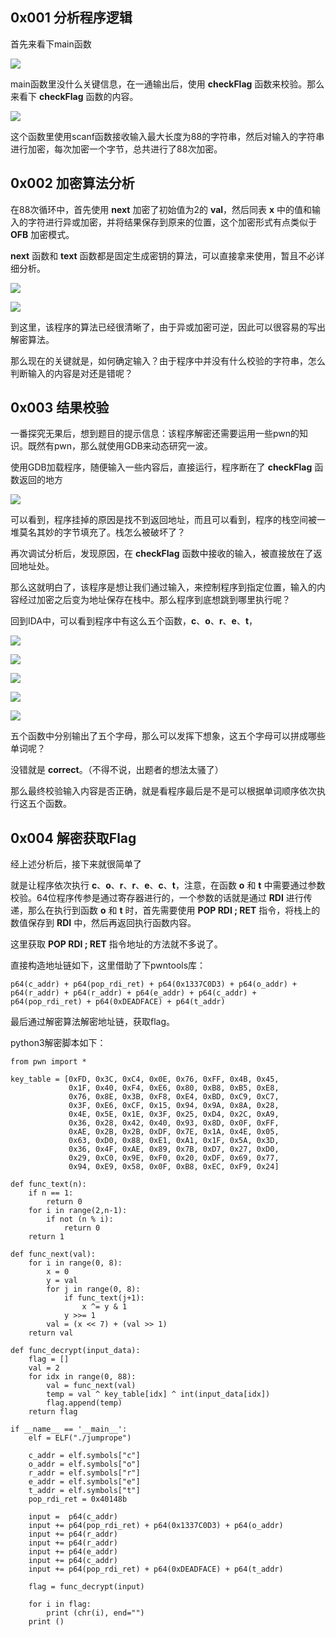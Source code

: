 ## 0x001 分析程序逻辑

首先来看下main函数

![](1.png)

main函数里没什么关键信息，在一通输出后，使用 **checkFlag** 函数来校验。那么来看下 **checkFlag** 函数的内容。

![](2.png)

这个函数里使用scanf函数接收输入最大长度为88的字符串，然后对输入的字符串进行加密，每次加密一个字节，总共进行了88次加密。

## 0x002 加密算法分析

在88次循环中，首先使用 **next** 加密了初始值为2的 **val**，然后同表 **x** 中的值和输入的字符进行异或加密，并将结果保存到原来的位置，这个加密形式有点类似于 **OFB** 加密模式。

**next** 函数和 **text** 函数都是固定生成密钥的算法，可以直接拿来使用，暂且不必详细分析。

![](3.png)

![](4.png)

到这里，该程序的算法已经很清晰了，由于异或加密可逆，因此可以很容易的写出解密算法。

那么现在的关键就是，如何确定输入？由于程序中并没有什么校验的字符串，怎么判断输入的内容是对还是错呢？

## 0x003 结果校验

一番探究无果后，想到题目的提示信息：该程序解密还需要运用一些pwn的知识。既然有pwn，那么就使用GDB来动态研究一波。

使用GDB加载程序，随便输入一些内容后，直接运行，程序断在了 **checkFlag** 函数返回的地方

![](5.png)

可以看到，程序挂掉的原因是找不到返回地址，而且可以看到，程序的栈空间被一堆莫名其妙的字节填充了。栈怎么被破坏了？

再次调试分析后，发现原因，在 **checkFlag** 函数中接收的输入，被直接放在了返回地址处。

那么这就明白了，该程序是想让我们通过输入，来控制程序到指定位置，输入的内容经过加密之后变为地址保存在栈中。那么程序到底想跳到哪里执行呢？

回到IDA中，可以看到程序中有这么五个函数，**c**、**o**、**r**、**e**、**t**，

![](6.png)

![](7.png)

![](8.png)

![](9.png)

![](10.png)

五个函数中分别输出了五个字母，那么可以发挥下想象，这五个字母可以拼成哪些单词呢？

没错就是 **correct**。（不得不说，出题者的想法太骚了）

那么最终校验输入内容是否正确，就是看程序最后是不是可以根据单词顺序依次执行这五个函数。

## 0x004 解密获取Flag

经上述分析后，接下来就很简单了

就是让程序依次执行 **c**、**o**、**r**、**r**、**e**、**c**、**t**，注意，在函数 **o** 和 **t** 中需要通过参数校验。64位程序传参是通过寄存器进行的，一个参数的话就是通过 **RDI** 进行传递，那么在执行到函数 **o** 和 **t** 时，首先需要使用 **POP RDI ; RET** 指令，将栈上的数值保存到 **RDI** 中，然后再返回执行函数内容。

这里获取 **POP RDI ; RET** 指令地址的方法就不多说了。

直接构造地址链如下，这里借助了下pwntools库：
```
p64(c_addr) + p64(pop_rdi_ret) + p64(0x1337C0D3) + p64(o_addr) + p64(r_addr) + p64(r_addr) + p64(e_addr) + p64(c_addr) + p64(pop_rdi_ret) + p64(0xDEADFACE) + p64(t_addr)
```

最后通过解密算法解密地址链，获取flag。

python3解密脚本如下：
```
from pwn import *

key_table = [0xFD, 0x3C, 0xC4, 0x0E, 0x76, 0xFF, 0x4B, 0x45,
             0x1F, 0x40, 0xF4, 0xE6, 0x80, 0xB8, 0xB5, 0xE8,
             0x76, 0x8E, 0x3B, 0xF8, 0xE4, 0xBD, 0xC9, 0xC7,
             0x3F, 0xE6, 0xCF, 0x15, 0x94, 0x9A, 0x8A, 0x28,
             0x4E, 0x5E, 0x1E, 0x3F, 0x25, 0xD4, 0x2C, 0xA9,
             0x36, 0x28, 0x42, 0x40, 0x93, 0x8D, 0x0F, 0xFF,
             0xAE, 0x2B, 0x2B, 0xDF, 0x7E, 0x1A, 0x4E, 0x05,
             0x63, 0xD0, 0x88, 0xE1, 0xA1, 0x1F, 0x5A, 0x3D,
             0x36, 0x4F, 0xAE, 0x89, 0x7B, 0xD7, 0x27, 0xD0,
             0x29, 0xC0, 0x9E, 0xF0, 0x20, 0xDF, 0x69, 0x77,
             0x94, 0xE9, 0x58, 0x0F, 0xB8, 0xEC, 0xF9, 0x24]

def func_text(n):
    if n == 1:
        return 0
    for i in range(2,n-1):
        if not (n % i):
            return 0
    return 1

def func_next(val):
    for i in range(0, 8):
        x = 0
        y = val
        for j in range(0, 8):
            if func_text(j+1):
                x ^= y & 1
            y >>= 1
        val = (x << 7) + (val >> 1)
    return val

def func_decrypt(input_data):
    flag = []
    val = 2
    for idx in range(0, 88):
        val = func_next(val)
        temp = val ^ key_table[idx] ^ int(input_data[idx])
        flag.append(temp)
    return flag

if __name__ == '__main__':
    elf = ELF("./jumprope")

    c_addr = elf.symbols["c"]
    o_addr = elf.symbols["o"]
    r_addr = elf.symbols["r"]
    e_addr = elf.symbols["e"]
    t_addr = elf.symbols["t"]
    pop_rdi_ret = 0x40148b

    input =  p64(c_addr)
    input += p64(pop_rdi_ret) + p64(0x1337C0D3) + p64(o_addr)
    input += p64(r_addr)
    input += p64(r_addr)
    input += p64(e_addr)
    input += p64(c_addr)
    input += p64(pop_rdi_ret) + p64(0xDEADFACE) + p64(t_addr)

    flag = func_decrypt(input)

    for i in flag:
        print (chr(i), end="")
    print ()
```